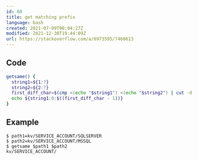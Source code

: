 ```yaml
---
id: 68
title: get matching prefix
language: bash
created: 2021-07-09T00:04:27Z
modified: 2021-12-30T19:44:09Z
url: https://stackoverflow.com/a/6973595/7460613
---
```


## Code

```bash
getsame() {
  string1=${1:?}
  string2=${2:?}
  first_diff_char=$(cmp <(echo "$string1") <(echo "$string2") | cut -d " " -f 5 | tr -d ",")
  echo ${string1:0:$((first_diff_char - 1))}
}
```

## Example

```
$ path1=kv/SERVICE_ACCOUNT/SQLSERVER
$ path2=kv/SERVICE_ACCOUNT/MSSQL
$ getsame $path1 $path2
kv/SERVICE_ACCOUNT/
```

<!-- end -->

